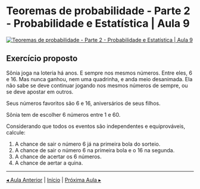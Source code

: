 # Teoremas de probabilidade - Parte 2 - Probabilidade e Estatística | Aula 9

[![Teoremas de probabilidade - Parte 2 - Probabilidade e Estatística | Aula 9](https://img.youtube.com/vi/Vs5wJOtt6pc/0.jpg)](https://www.youtube.com/watch?v=Vs5wJOtt6pc)

## Exercício proposto

Sônia joga na loteria há anos. E sempre nos mesmos números. Entre eles, 6 e 16. Mas nunca ganhou, nem uma quadrinha, e anda meio desanimada. Ela não sabe se deve continuar jogando nos mesmos números de sempre, ou se deve apostar em outros.

Seus números favoritos são 6 e 16, aniversários de seus filhos.

Sônia tem de escolher 6 números entre 1 e 60.

Considerando que todos os eventos são independentes e equiprováveis, calcule:

1. A chance de sair o número 6 já na primeira bola do sorteio.
2. A chance de sair o número 6 na primeira bola e o 16 na segunda.
3. A chance de acertar os 6 números. 
4. A chance de aertar a quina.

---
[$\blacktriangleleft$ Aula Anterior](aula-08.md) | [Início](README.md) | [Próxima Aula $\blacktriangleright$](aula-10.md)